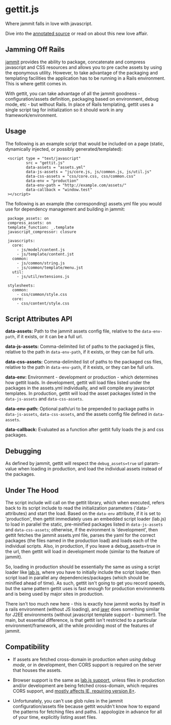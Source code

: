 # gettit.js

Where jammit falls in love with javascript.

Dive into the [annotated source](http://delambo.github.com/gettit/docs/annotated/) or read on about this new love affair.

## Jamming Off Rails

[jammit](http://documentcloud.github.com/jammit/) provides the ability to package, concatenate and compress javascript and CSS resources and allows you to pre cache assets by using the eponymous utility. However, to take advantage of the packaging and templating facilities the application has to be running in a Rails environment. This is where gettit comes in.

With gettit, you can take advantage of all the jammit goodness - configuration/assets definition, packaging based on environment, debug mode, etc - but without Rails. In place of Rails templating, gettit uses a single script tag for initialization so it should work in any framework/environment.

## Usage

The following is an example script that would be included on a page (static, dynamically injected, or possibly generated/templated):

     <script type = "text/javascript" 
             src = "gettit.js"
             data-assets = "assets.yml"
             data-js-assets = "js/core.js, js/common.js, js/util.js"
             data-css-assets = "css/core.css, css/common.css"
             data-env = "production"
             data-env-path = "http://example.com/assets/"
             data-callback = "window.test"
     ></script>

The following is an example (the corresponding) assets.yml file you would use for dependency management and building in jammit:

     package_assets: on 
     compress_assets: on
     template_function: _.template
     javascript_compressor: closure

     javascripts:
       core:
         - js/model/content.js
         - js/template/content.jst
       common:
         - js/common/string.js
         - js/common/template/menu.jst
       util:
         - js/util/extensions.js

     stylesheets:
       common:
         - css/common/style.css
       core:
         - css/content/style.css

## Script Attributes API

**data-assets:** Path to the jammit assets config file, relative to the `data-env-path`, if it exists, or it can be a full url.

**data-js-assets:** Comma-delimited list of paths to the packaged js files, relative to the path in `data-env-path`, if it exists, or they can be full urls.

**data-css-assets:** Comma-delimited list of paths to the packaged css files, relative to the path in `data-env-path`, if it exists, or they can be full urls.

**data-env:** Environment - development or production - which determines how gettit loads. In development, gettit will load files listed under the packages in the assets.yml individually, and will compile any javascript templates. In production, gettit will load the asset packages listed in the `data-js-assets` and `data-css-assets`.

**data-env-path:** Optional path/uri to be prepended to package paths in `data-js-assets`, `data-css-assets`, and the assets config file defined in `data-assets`.

**data-callback:** Evaluated as a function after gettit fully loads the js and css packages.

## Debugging

As defined by jammit, gettit will respect the `debug_assets=true` url param-value when loading in production, and load the individual assets instead of the packages.

## Under The Hood

The script include will call on the gettit library, which when executed, refers back to its script include to read the initialization parameters ('data-' attributes) and start the load.  Based on the `data-env` attribute, if it is set to 'production', then gettit immediately uses an embedded script loader (lab.js) to load in parallel the static, pre-minified packages listed in `data-js-assets` and `data-css-assets`; otherwise, if the evironment is 'development', then gettit fetches the jammit assets.yml file, parses the yaml for the correct packages (the files named in the production load) and loads each of the individual scripts.  Also, in production, if you leave a debug_assets=true in the url, then gettit will load in development mode (similar to the feature of jammit).

So, loading in production should be essentially the same as using a script loader like [lab.js](http://labjs.com/), where you have to initially include the script loader, then script load in parallel any dependencies/packages (which should be minified ahead of time). As such, gettit isn't going to get you record speeds, but the same pattern gettit uses is fast enough for production environments and is being used by major sites in production.

There isn't too much new here - this is exactly how jammit works by itself in a rails environment (without JS loading), and [jawr](http://jawr.java.net/) does something similar for J2EE environments (without javascript template support - bummer!). The main, but essential difference, is that gettit isn't restricted to a particular environment/framework, all the while providing most of the features of jammit.

## Compatibility

* If assets are fetched cross-domain in production _when using debug mode_, or in development, then CORS support is required on the server that houses the assets.

* Browser support is the same as [lab.js support](http://labjs.com/documentation.php), unless files in production and/or development are being fetched cross-domain, which requires CORS support, and [mostly affects IE, requiring version 8+](http://caniuse.com/cors).

* Unfortunately, you can't use glob rules in the jammit configuration/assets file because gettit wouldn't know how to expand the patterns for fetching files and paths. I appologize in advance for all of your time, explicitly listing asset files.
